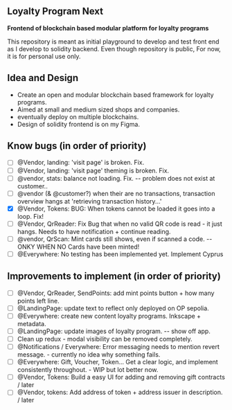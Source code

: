 ## Loyalty Program Next 
**Frontend of blockchain based modular platform for loyalty programs**
<!-- £todo edit text here. -->

This repository is meant as initial playground to develop and test front end as I develop to solidity backend. 
Even though repository is public, For now, it is for personal use only. 

## Idea and Design
- Create an open and modular blockchain based framework for loyalty programs. 
- Aimed at small and medium sized shops and companies. 
- eventually deploy on multiple blockchains. 
- Design of solidity frontend is on my Figma. 

## Know bugs (in order of priority)
- [ ]  @Vendor, landing: 'visit page' is broken. Fix. 
- [ ]  @Vendor, landing: 'visit page' theming is broken. Fix. 
- [ ]  @vendor, stats: balance not loading. Fix. -- problem does not exist at customer.. 
- [ ]  @vendor (& @customer?) when their are no transactions, transaction overview hangs at 'retrieving transaction history...'  
- [x]  @Vendor, Tokens: BUG: When tokens cannot be loaded it goes into a loop. Fix! 
- [ ]  @Vendor, QrReader: Fix Bug that when no valid QR code is read - it just hangs. Needs to have notification + continue reading.
- [ ]  @vendor, QrScan: Mint cards still shows, even if scanned a code. -- ONKY WHEN NO Cards have been minted!    
- [ ]  @Everywhere: No testing has been implemented yet. Implement Cyprus 

## Improvements to implement (in order of priority)
<!-- go through this list and check how many I have already fixed -->
- [ ]  @Vendor, QrReader, SendPoints: add mint points button + how many points left line. 
- [ ]  @LandingPage: update text to reflect only deployed on OP sepolia. 
- [ ]  @Everywhere: create new content loyalty programs. Inkscape + metadata.  
- [ ]  @LandingPage: update images of loyalty program. -- show off app. 
- [ ]  Clean up redux - modal visibility can be removed completely. 
- [ ]  @Notifications / Everywhere: Error messaging needs to mention revert message. - currently no idea why something fails.
- [ ]  @Everywhere: Gift, Voucher, Token... Get a clear logic, and implement consistently throughout. - WIP but lot better now. 
- [ ]  @Vendor, Tokens: Build a easy UI for adding and removing gift contracts / later
- [ ]  @Vendor, tokens: Add address of token + address issuer in description. / later
